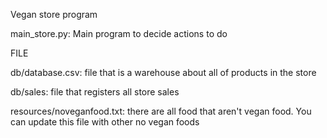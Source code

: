 Vegan store program

main_store.py: Main program to decide actions to do


FILE

db/database.csv: file that is a warehouse about all of products in the store

db/sales: file that registers all store sales

resources/noveganfood.txt: there are all food that aren't vegan food. You can update this file with other no vegan foods
